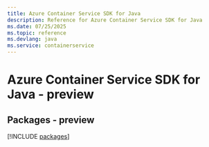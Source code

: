 ```yaml
---
title: Azure Container Service SDK for Java
description: Reference for Azure Container Service SDK for Java
ms.date: 07/25/2025
ms.topic: reference
ms.devlang: java
ms.service: containerservice
---
```

# Azure Container Service SDK for Java - preview
## Packages - preview
[!INCLUDE [packages](container-service-index.md)]
